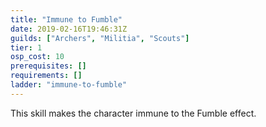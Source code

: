 ```yaml
---
title: "Immune to Fumble"
date: 2019-02-16T19:46:31Z
guilds: ["Archers", "Militia", "Scouts"]
tier: 1
osp_cost: 10
prerequisites: []
requirements: []
ladder: "immune-to-fumble"
---
```

This skill makes the character immune to the Fumble effect.